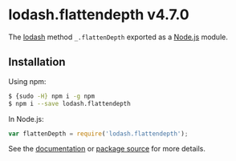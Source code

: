 # lodash.flattendepth v4.7.0

The [lodash](https://lodash.com/) method `_.flattenDepth` exported as a [Node.js](https://nodejs.org/) module.

## Installation

Using npm:
```bash
$ {sudo -H} npm i -g npm
$ npm i --save lodash.flattendepth
```

In Node.js:
```js
var flattenDepth = require('lodash.flattendepth');
```

See the [documentation](https://lodash.com/docs#flattenDepth) or [package source](https://github.com/lodash/lodash/blob/4.7.0-npm-packages/lodash.flattendepth) for more details.
